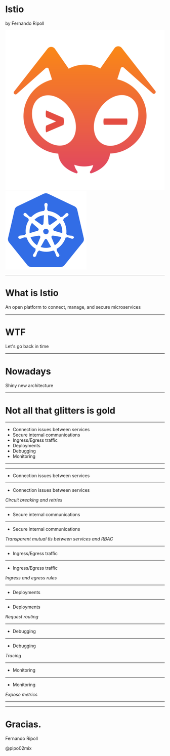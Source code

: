 <!-- .slide: class="centered" -->
<!-- .slide: data-background-image="/layout/img/bg/1.png" -->

# Istio

by Fernando Ripoll

![Giant Swarm](/layout/img/giantswarm.png) <!-- .element: style="width: 100px; margin-right: 50px" -->
![Kubernetes](/layout/img/kubernetes.png) <!-- .element: style="width: 90px; position: relative; top: -10px" -->

---

<!-- .slide: class="centered" -->
<!-- .slide: data-background-image="/layout/img/istio-logo.svg" data-background-size="25% 25%" data-background-position="bottom left" -->


# What is Istio

An open platform to connect, manage, and secure microservices

---

<!-- .slide: class="centered" -->
<!-- .slide: data-background-image="/layout/img/monolithic.jpg" -->

# WTF <!-- .element style="color: black;" -->

Let's go back in time <!-- .element style="color: black; margin-bottom: 50%;" -->

---

<!-- .slide: class="centered" -->
<!-- .slide: data-background-image="/layout/img/container_house.jpg" -->

# Nowadays <!-- .element style="color: black; margin-top: -300px; text-align: left;" -->

Shiny new architecture <!-- .element style="color: black; text-align: left;" -->

---

<!-- .slide: class="centered" -->
<!-- .slide: data-background-image="/layout/img/container_problems.jpg" -->

# Not all that glitters is gold <!-- .element style="margin-top: 50%; background-color: black;" -->

---

<!-- .slide: class="centered" -->

* Connection issues between services
* Secure internal communications
* Ingress/Egress traffic
* Deployments
* Debugging
* Monitoring

---

<!-- .slide: class="centered" -->

<!-- .slide: data-background-image="/layout/img/istio_arc.png" data-background-size="80% 80%"  -->

---

<!-- .slide: class="centered" -->

* Connection issues between services

---

<!-- .slide: class="centered" -->

* Connection issues between services<!-- .element style="text-decoration: line-through;" -->

*Circuit breaking and retries*

---

<!-- .slide: class="centered" -->

* Secure internal communications

---

<!-- .slide: class="centered" -->

* Secure internal communications<!-- .element style="text-decoration: line-through;" -->

*Transparent mutual tls between services and RBAC*

---

<!-- .slide: class="centered" -->

* Ingress/Egress traffic

---

<!-- .slide: class="centered" -->

* Ingress/Egress traffic<!-- .element style="text-decoration: line-through;" -->

*Ingress and egress rules*

---

<!-- .slide: class="centered" -->

* Deployments

---

<!-- .slide: class="centered" -->

* Deployments<!-- .element style="text-decoration: line-through;" -->

*Request routing*

---

<!-- .slide: class="centered" -->

* Debugging

---

<!-- .slide: class="centered" -->

* Debugging<!-- .element style="text-decoration: line-through;" -->

*Tracing*

---

<!-- .slide: class="centered" -->

* Monitoring

---

<!-- .slide: class="centered" -->

* Monitoring<!-- .element style="text-decoration: line-through;" -->

*Expose metrics*

---

<!-- .slide: data-background-image="/layout/img/service_mesh_gif.jpg" data-background-size="80% 80%"  -->

---

<!-- .slide: data-background-image="/layout/img/city_skyline_buildings_2.svg" data-background-size="50% 50%" data-background-position="bottom" -->
# Gracias.

Fernando Ripoll

@pipo02mix

